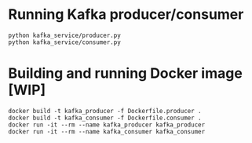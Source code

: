 # Running Kafka producer/consumer

```
python kafka_service/producer.py
python kafka_service/consumer.py
```


# Building and running Docker image [WIP]

```
docker build -t kafka_producer -f Dockerfile.producer .
docker build -t kafka_consumer -f Dockerfile.consumer .
docker run -it --rm --name kafka_producer kafka_producer
docker run -it --rm --name kafka_consumer kafka_consumer
```
